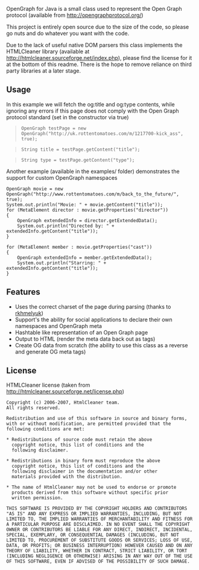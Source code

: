 OpenGraph for Java is a small class used to represent the Open Graph protocol (available from http://opengraphprotocol.org/)

This project is entirely open source due to the size of the code, so please go nuts and do whatever you want with the code.

Due to the lack of useful native DOM parsers this class implements the HTMLCleaner library (available at http://htmlcleaner.sourceforge.net/index.php), please find the license for it at the bottom of this readme. There is the hope to remove reliance on third party libraries at a later stage.
## Usage ##
In this example we will fetch the og:title and og:type contents, while ignoring any errors if this page does not comply with the Open Graph protocol standard (set in the constructor via true)

> `OpenGraph testPage = new OpenGraph("http://uk.rottentomatoes.com/m/1217700-kick_ass", true);`

> `String title = testPage.getContent("title");`

> `String type = testPage.getContent("type");`

Another example (available in the examples/ folder) demonstrates the support for custom OpenGraph namespaces

	OpenGraph movie = new OpenGraph("http://www.rottentomatoes.com/m/back_to_the_future/", true);
	System.out.println("Movie: " + movie.getContent("title"));
	for (MetaElement director : movie.getProperties("director"))
	{
		OpenGraph extendedInfo = director.getExtendedData();
		System.out.println("Directed by: " + extendedInfo.getContent("title"));
	}

	for (MetaElement member : movie.getProperties("cast"))
	{
		OpenGraph extendedInfo = member.getExtendedData();
		System.out.println("Starring: " + extendedInfo.getContent("title"));
	}

## Features ##
* Uses the correct charset of the page during parsing (thanks to [rkhmelyuk](https://github.com/rkhmelyuk))
* Support's the ability for social applications to declare their own namespaces and OpenGraph meta
* Hashtable like representation of an Open Graph page
* Output to HTML (render the meta data back out as <meta> tags)
* Create OG data from scratch (the ability to use this class as a reverse and generate OG meta tags)

## License ##
HTMLCleaner license (taken from http://htmlcleaner.sourceforge.net/license.php)

    Copyright (c) 2006-2007, HtmlCleaner team.
    All rights reserved.
    
    Redistribution and use of this software in source and binary forms, 
    with or without modification, are permitted provided that the 
    following conditions are met:
    
    * Redistributions of source code must retain the above
      copyright notice, this list of conditions and the
      following disclaimer.
    
    * Redistributions in binary form must reproduce the above
      copyright notice, this list of conditions and the
      following disclaimer in the documentation and/or other
      materials provided with the distribution.
    
    * The name of HtmlCleaner may not be used to endorse or promote
      products derived from this software without specific prior
      written permission.
    
    THIS SOFTWARE IS PROVIDED BY THE COPYRIGHT HOLDERS AND CONTRIBUTORS 
    "AS IS" AND ANY EXPRESS OR IMPLIED WARRANTIES, INCLUDING, BUT NOT 
    LIMITED TO, THE IMPLIED WARRANTIES OF MERCHANTABILITY AND FITNESS FOR 
    A PARTICULAR PURPOSE ARE DISCLAIMED. IN NO EVENT SHALL THE COPYRIGHT 
    OWNER OR CONTRIBUTORS BE LIABLE FOR ANY DIRECT, INDIRECT, INCIDENTAL, 
    SPECIAL, EXEMPLARY, OR CONSEQUENTIAL DAMAGES (INCLUDING, BUT NOT 
    LIMITED TO, PROCUREMENT OF SUBSTITUTE GOODS OR SERVICES; LOSS OF USE, 
    DATA, OR PROFITS; OR BUSINESS INTERRUPTION) HOWEVER CAUSED AND ON ANY 
    THEORY OF LIABILITY, WHETHER IN CONTRACT, STRICT LIABILITY, OR TORT 
    (INCLUDING NEGLIGENCE OR OTHERWISE) ARISING IN ANY WAY OUT OF THE USE 
    OF THIS SOFTWARE, EVEN IF ADVISED OF THE POSSIBILITY OF SUCH DAMAGE.
